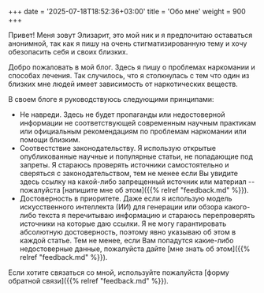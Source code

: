 +++
date = '2025-07-18T18:52:36+03:00'
title = 'Обо мне'
weight = 900
+++

Привет! Меня зовут Элизарит, это мой ник и я предпочитаю оставаться анонимной, так как я пишу на очень стигматизированную тему и хочу обезопасить себя и своих близких.

Добро пожаловать в мой блог. Здесь я пишу о проблемах наркомании и способах лечения. Так случилось, что я столкнулась с тем что один из близких мне людей имеет зависимость от наркотических веществ.

В своем блоге я руководствуюсь следующими принципами:
- Не навреди. Здесь не будет пропаганды или недостоверной информации не соответствующей современным научным практикам или официальным рекомендациям по проблемам наркомании или помощи близким.
- Соотвестствие законодательству. Я использую открытые опубликованные научные и популярные статьи, не попадающие под запреты. Я стараюсь проверять источники самостоятельно и сверяться с законодательством, тем не менее если Вы увидите здесь ссылку на какой-либо запрещенный источник или материал -- пожалуйста [напишите мне об этом]({{% relref "feedback.md" %}}).
- Достоверность в приоритете. Даже если я использую модель искусственного интеллекта (ИИ) для генерации или обзора какого-либо текста я перечитываю информацию и стараюсь перепроверять источники на которые даю ссылки. Я не могу гарантировать абсолютную достоверность, поэтому явно указываю об этом в каждой статье. Тем не менее, если Вам попадутся какие-либо недостоверные данные, пожалуйста дайте [мне знать об этом]({{% relref "feedback.md" %}}).

Если хотите связаться со мной, используйте пожалуйста [форму обратной связи]({{% relref "feedback.md" %}}).

